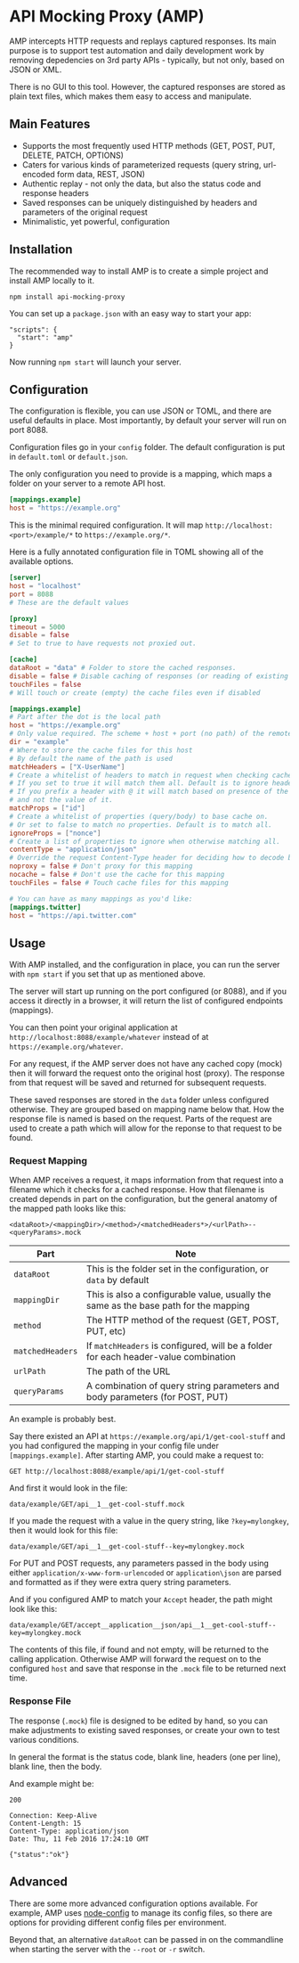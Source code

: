 # API Mocking Proxy (AMP)

AMP intercepts HTTP requests and replays captured responses. Its main purpose is to support test automation and daily development work by removing depedencies on 3rd party APIs - typically, but not only, based on JSON or XML.

There is no GUI to this tool. However, the captured responses are stored as plain text files, which makes them easy to access and manipulate. 

## Main Features

* Supports the most frequently used HTTP methods (GET, POST, PUT, DELETE, PATCH, OPTIONS)
* Caters for various kinds of parameterized requests (query string, url-encoded form data, REST, JSON)
* Authentic replay - not only the data, but also the status code and response headers
* Saved responses can be uniquely distinguished by headers and parameters of the original request
* Minimalistic, yet powerful, configuration

## Installation

The recommended way to install AMP is to create a simple project and install AMP locally to it.

```
npm install api-mocking-proxy
```

You can set up a `package.json` with an easy way to start your app:

```
"scripts": {
  "start": "amp"
}
```

Now running `npm start` will launch your server.

## Configuration

The configuration is flexible, you can use JSON or TOML, and there are useful defaults in place. Most importantly, by default your server will run on port 8088.

Configuration files go in your `config` folder. The default configuration is put in `default.toml` or `default.json`.

The only configuration you need to provide is a mapping, which maps a folder on your server to a remote API host.

```toml
[mappings.example]
host = "https://example.org"
```

This is the minimal required configuration. It will map `http://localhost:<port>/example/*` to `https://example.org/*`.


Here is a fully annotated configuration file in TOML showing all of the available options.

```toml
[server]
host = "localhost"
port = 8088
# These are the default values

[proxy]
timeout = 5000
disable = false
# Set to true to have requests not proxied out.

[cache]
dataRoot = "data" # Folder to store the cached responses. 
disable = false # Disable caching of responses (or reading of existing cache).
touchFiles = false
# Will touch or create (empty) the cache files even if disabled

[mappings.example]
# Part after the dot is the local path
host = "https://example.org"
# Only value required. The scheme + host + port (no path) of the remote host
dir = "example"
# Where to store the cache files for this host
# By default the name of the path is used
matchHeaders = ["X-UserName"]
# Create a whitelist of headers to match in request when checking cache
# If you set to true it will match them all. Default is to ignore headers.
# If you prefix a header with @ it will match based on presence of the header
# and not the value of it.
matchProps = ["id"]
# Create a whitelist of properties (query/body) to base cache on.
# Or set to false to match no properties. Default is to match all.
ignoreProps = ["nonce"]
# Create a list of properties to ignore when otherwise matching all.
contentType = "application/json"
# Override the request Content-Type header for deciding how to decode body
noproxy = false # Don't proxy for this mapping
nocache = false # Don't use the cache for this mapping
touchFiles = false # Touch cache files for this mapping

# You can have as many mappings as you'd like:
[mappings.twitter]
host = "https://api.twitter.com"
```

## Usage

With AMP installed, and the configuration in place, you can run the server with `npm start` if you set that up as mentioned above.

The server will start up running on the port configured (or 8088), and if you access it directly in a browser, it will return the list of configured endpoints (mappings).

You can then point your original application at `http://localhost:8088/example/whatever` instead of at `https://example.org/whatever`.

For any request, if the AMP server does not have any cached copy (mock) then it will forward the request onto the original host (proxy). The response from that request will be saved and returned for subsequent requests.

These saved responses are stored in the `data` folder unless configured otherwise. They are grouped based on mapping name below that. How the response file is named is based on the request. Parts of the request are used to create a path which will allow for the reponse to that request to be found.

### Request Mapping

When AMP receives a request, it maps information from that request into a filename which it checks for a cached response. How that filename is created depends in part on the configuration, but the general anatomy of the mapped path looks like this:

```
<dataRoot>/<mappingDir>/<method>/<matchedHeaders*>/<urlPath>--<queryParams>.mock
```

| Part             | Note                                                                                 |
|------------------|--------------------------------------------------------------------------------------|
| `dataRoot`       | This is the folder set in the configuration, or `data` by default                    |
| `mappingDir`     | This is also a configurable value, usually the same as the base path for the mapping |
| `method`         | The HTTP method of the request (GET, POST, PUT, etc)                                 |
| `matchedHeaders` | If `matchHeaders` is configured, will be a folder for each header-value combination  |
| `urlPath`        | The path of the URL                                                                  |
| `queryParams`    | A combination of query string parameters and body parameters (for POST, PUT)         |

An example is probably best.

Say there existed an API at `https://example.org/api/1/get-cool-stuff` and you had configured the mapping in your config file under `[mappings.example]`. After starting AMP, you could make a request to:

```
GET http://localhost:8088/example/api/1/get-cool-stuff
```

And first it would look in the file:

```
data/example/GET/api__1__get-cool-stuff.mock
```

If you made the request with a value in the query string, like `?key=mylongkey`, then it would look for this file:

```
data/example/GET/api__1__get-cool-stuff--key=mylongkey.mock
```

For PUT and POST requests, any parameters passed in the body using either `application/x-www-form-urlencoded` or `application\json` are parsed and formatted as if they were extra query string parameters.

And if you configured AMP to match your `Accept` header, the path might look like this:

```
data/example/GET/accept__application__json/api__1__get-cool-stuff--key=mylongkey.mock
```

The contents of this file, if found and not empty, will be returned to the calling application. Otherwise AMP will forward the request on to the configured `host` and save that response in the `.mock` file to be returned next time.

### Response File

The response (`.mock`) file is designed to be edited by hand, so you can make adjustments to existing saved responses, or create your own to test various conditions.

In general the format is the status code, blank line, headers (one per line), blank line, then the body.

And example might be:

```
200

Connection: Keep-Alive
Content-Length: 15
Content-Type: application/json
Date: Thu, 11 Feb 2016 17:24:10 GMT

{"status":"ok"}
```

## Advanced

There are some more advanced configuration options available. For example, AMP uses [node-config][nc] to manage its config files, so there are options for providing different config files per environment.

Beyond that, an alternative `dataRoot` can be passed in on the commandline when starting the server with the `--root` or `-r` switch.

[nc]: https://github.com/lorenwest/node-config
